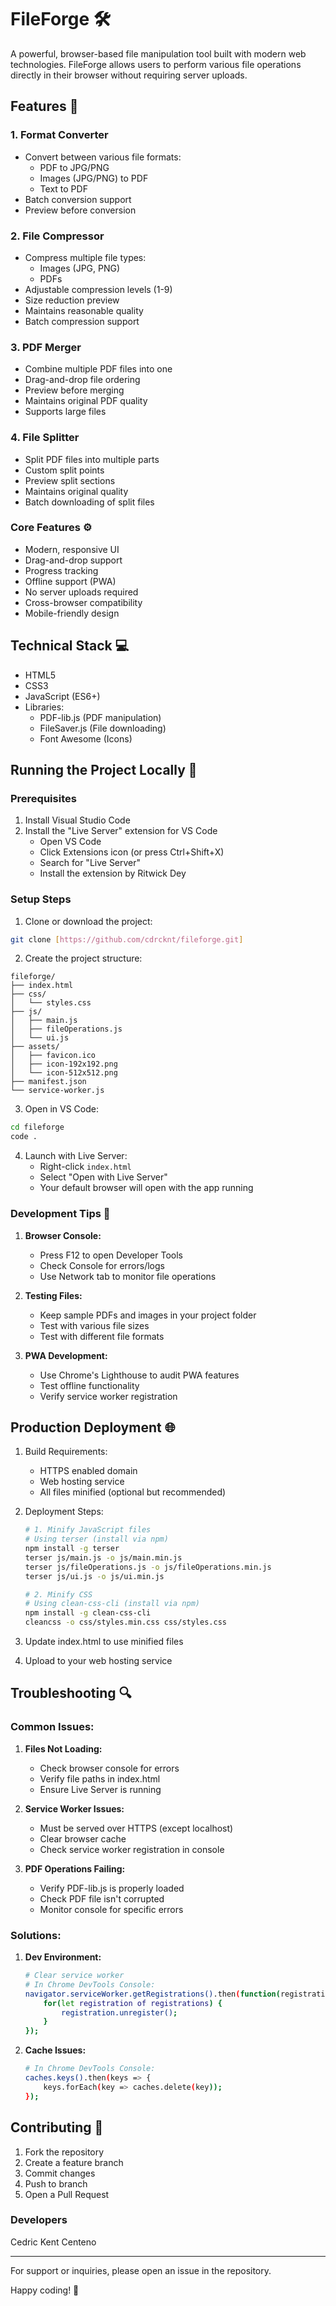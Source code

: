 # FileForge 🛠️

A powerful, browser-based file manipulation tool built with modern web technologies. FileForge allows users to perform various file operations directly in their browser without requiring server uploads.

## Features 🌟

### 1. Format Converter
- Convert between various file formats:
  - PDF to JPG/PNG
  - Images (JPG/PNG) to PDF
  - Text to PDF
- Batch conversion support
- Preview before conversion

### 2. File Compressor
- Compress multiple file types:
  - Images (JPG, PNG)
  - PDFs
- Adjustable compression levels (1-9)
- Size reduction preview
- Maintains reasonable quality
- Batch compression support

### 3. PDF Merger
- Combine multiple PDF files into one
- Drag-and-drop file ordering
- Preview before merging
- Maintains original PDF quality
- Supports large files

### 4. File Splitter
- Split PDF files into multiple parts
- Custom split points
- Preview split sections
- Maintains original quality
- Batch downloading of split files

### Core Features ⚙️
- Modern, responsive UI
- Drag-and-drop support
- Progress tracking
- Offline support (PWA)
- No server uploads required
- Cross-browser compatibility
- Mobile-friendly design

## Technical Stack 💻

- HTML5
- CSS3
- JavaScript (ES6+)
- Libraries:
  - PDF-lib.js (PDF manipulation)
  - FileSaver.js (File downloading)
  - Font Awesome (Icons)

## Running the Project Locally 🚀

### Prerequisites
1. Install Visual Studio Code
2. Install the "Live Server" extension for VS Code
   - Open VS Code
   - Click Extensions icon (or press Ctrl+Shift+X)
   - Search for "Live Server"
   - Install the extension by Ritwick Dey

### Setup Steps

1. Clone or download the project:
```bash
git clone [https://github.com/cdrcknt/fileforge.git]
```

2. Create the project structure:
```
fileforge/
├── index.html
├── css/
│   └── styles.css
├── js/
│   ├── main.js
│   ├── fileOperations.js
│   └── ui.js
├── assets/
│   ├── favicon.ico
│   ├── icon-192x192.png
│   └── icon-512x512.png
├── manifest.json
└── service-worker.js
```

3. Open in VS Code:
```bash
cd fileforge
code .
```

4. Launch with Live Server:
   - Right-click `index.html`
   - Select "Open with Live Server"
   - Your default browser will open with the app running

### Development Tips 🔧

1. **Browser Console:**
   - Press F12 to open Developer Tools
   - Check Console for errors/logs
   - Use Network tab to monitor file operations

2. **Testing Files:**
   - Keep sample PDFs and images in your project folder
   - Test with various file sizes
   - Test with different file formats

3. **PWA Development:**
   - Use Chrome's Lighthouse to audit PWA features
   - Test offline functionality
   - Verify service worker registration

## Production Deployment 🌐

1. Build Requirements:
   - HTTPS enabled domain
   - Web hosting service
   - All files minified (optional but recommended)

2. Deployment Steps:
   ```bash
   # 1. Minify JavaScript files
   # Using terser (install via npm)
   npm install -g terser
   terser js/main.js -o js/main.min.js
   terser js/fileOperations.js -o js/fileOperations.min.js
   terser js/ui.js -o js/ui.min.js

   # 2. Minify CSS
   # Using clean-css-cli (install via npm)
   npm install -g clean-css-cli
   cleancss -o css/styles.min.css css/styles.css
   ```

3. Update index.html to use minified files
4. Upload to your web hosting service

## Troubleshooting 🔍

### Common Issues:

1. **Files Not Loading:**
   - Check browser console for errors
   - Verify file paths in index.html
   - Ensure Live Server is running

2. **Service Worker Issues:**
   - Must be served over HTTPS (except localhost)
   - Clear browser cache
   - Check service worker registration in console

3. **PDF Operations Failing:**
   - Verify PDF-lib.js is properly loaded
   - Check PDF file isn't corrupted
   - Monitor console for specific errors

### Solutions:

1. **Dev Environment:**
   ```bash
   # Clear service worker
   # In Chrome DevTools Console:
   navigator.serviceWorker.getRegistrations().then(function(registrations) {
       for(let registration of registrations) {
           registration.unregister();
       }
   });
   ```

2. **Cache Issues:**
   ```bash
   # In Chrome DevTools Console:
   caches.keys().then(keys => {
       keys.forEach(key => caches.delete(key));
   });
   ```

## Contributing 🤝

1. Fork the repository
2. Create a feature branch
3. Commit changes
4. Push to branch
5. Open a Pull Request

### Developers
Cedric Kent Centeno

---

For support or inquiries, please open an issue in the repository.

Happy coding! 🚀